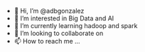 - 👋 Hi, I’m @adbgonzalez
- 👀 I’m interested in Big Data and AI
- 🌱 I’m currently learning hadoop and spark
- 💞️ I’m looking to collaborate on 
- 📫 How to reach me ...

<!---
adbgonzalez/adbgonzalez is a ✨ special ✨ repository because its `README.md` (this file) appears on your GitHub profile.
You can click the Preview link to take a look at your changes.
--->
